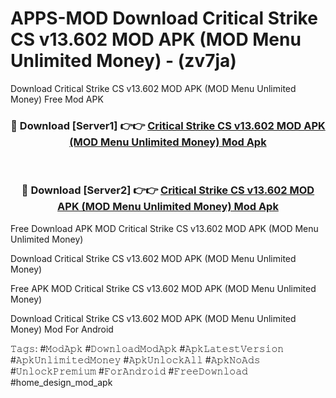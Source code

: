 # APPS-MOD Download Critical Strike CS v13.602 MOD APK (MOD Menu Unlimited Money) - (zv7ja)
Download Critical Strike CS v13.602 MOD APK (MOD Menu Unlimited Money) Free Mod APK

<div align="center">
<h3>🔴 Download [Server1] 👉👉 <a href="https://apk-comot.site?title=Critical_Strike_CS_v13.602_MOD_APK_(MOD_Menu_Unlimited_Money)">Critical Strike CS v13.602 MOD APK (MOD Menu Unlimited Money) Mod Apk</a></h3><br>

<h3>🔴 Download [Server2] 👉👉 <a href="https://apk-comot.site?title=Critical_Strike_CS_v13.602_MOD_APK_(MOD_Menu_Unlimited_Money)">Critical Strike CS v13.602 MOD APK (MOD Menu Unlimited Money) Mod Apk</a></h3>
</div>


Free Download APK MOD Critical Strike CS v13.602 MOD APK (MOD Menu Unlimited Money)

Download Critical Strike CS v13.602 MOD APK (MOD Menu Unlimited Money) 

Free APK MOD Critical Strike CS v13.602 MOD APK (MOD Menu Unlimited Money) 

Download Critical Strike CS v13.602 MOD APK (MOD Menu Unlimited Money) Mod For Android

𝚃𝚊𝚐𝚜: #𝙼𝚘𝚍𝙰𝚙𝚔 #𝙳𝚘𝚠𝚗𝚕𝚘𝚊𝚍𝙼𝚘𝚍𝙰𝚙𝚔 #𝙰𝚙𝚔𝙻𝚊𝚝𝚎𝚜𝚝𝚅𝚎𝚛𝚜𝚒𝚘𝚗 #𝙰𝚙𝚔𝚄𝚗𝚕𝚒𝚖𝚒𝚝𝚎𝚍𝙼𝚘𝚗𝚎𝚢 #𝙰𝚙𝚔𝚄𝚗𝚕𝚘𝚌𝚔𝙰𝚕𝚕 #𝙰𝚙𝚔𝙽𝚘𝙰𝚍𝚜 #𝚄𝚗𝚕𝚘𝚌𝚔𝙿𝚛𝚎𝚖𝚒𝚞𝚖 #𝙵𝚘𝚛𝙰𝚗𝚍𝚛𝚘𝚒𝚍 #𝙵𝚛𝚎𝚎𝙳𝚘𝚠𝚗𝚕𝚘𝚊𝚍 #home_design_mod_apk